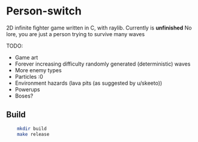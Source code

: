 # Person-switch
2D infinite fighter game written in C, with raylib.
Currently is **unfinished**
No lore, you are just a person trying to survive many waves

TODO:
 - Game art
 - Forever increasing difficulty randomly generated (deterministic) waves
 - More enemy types
 - Particles :0
 - Environment hazards (lava pits (as suggested by u/skeeto))
 - Powerups
 - Boses?


## Build
```bash
    mkdir build
    make release 
```
